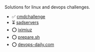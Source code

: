 Solutions for linux and devops challenges.

- ✅ [cmdchallenge](cmdchallenge/)
- ⏳ [sadservers](sadservers/)
- ⭕ [iximiuz](https://labs.iximiuz.com/)
- ⭕ [prepare.sh](https://prepare.sh/projects/devops)
- ⭕ [devops-daily.com](https://devops-daily.com/exercises)
